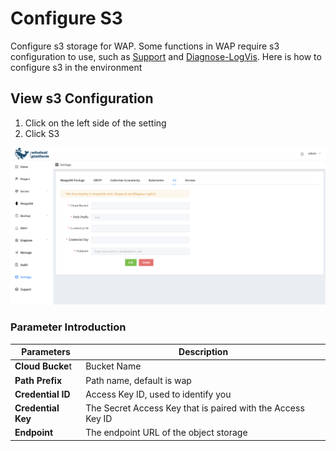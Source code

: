 # Configure S3

Configure s3 storage for WAP. Some functions in WAP require s3 configuration to use, such as [Support](../14-Support/01-ClusterInspection.md) and [Diagnose-LogVis](../10-Diagnose/04-LogVis.md). Here is how to configure s3 in the environment

## View s3 Configuration

1. Click on the left side of the setting
2. Click S3

![S3](../images/13-Setting/S3.png)

### Parameter Introduction

| Parameters         | Description                                                 |
| ------------------ | ----------------------------------------------------------- |
| **Cloud Bucke**t   | Bucket Name                                                 |
| **Path Prefix**    | Path name, default is wap                                   |
| **Credential ID**  | Access Key ID, used to identify you                         |
| **Credential Key** | The Secret Access Key that is paired with the Access Key ID |
| **Endpoint**       | The endpoint URL of the object storage                      |










